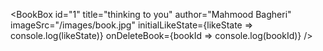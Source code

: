 <BookBox
id="1"
title="thinking to you"
author="Mahmood Bagheri"
imageSrc="/images/book.jpg"
initialLikeState={likeState => console.log(likeState)}
onDeleteBook={bookId => console.log(bookId)}
/>
